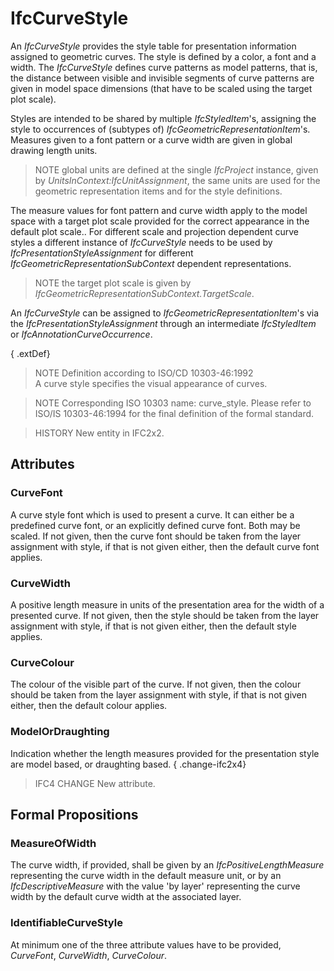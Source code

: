 # IfcCurveStyle

An _IfcCurveStyle_ provides the style table for presentation information assigned to geometric curves. The style is defined by a color, a font and a width. The _IfcCurveStyle_ defines curve patterns as model patterns, that is, the distance between visible and invisible segments of curve patterns are given in model space dimensions (that have to be scaled using the target plot scale).

Styles are intended to be shared by multiple _IfcStyledItem_'s, assigning the style to occurrences of (subtypes of) _IfcGeometricRepresentationItem_'s. Measures given to a font pattern or a curve width are given in global drawing length units.

> NOTE  global units are defined at the single _IfcProject_ instance, given by _UnitsInContext:IfcUnitAssignment_, the same units are used for the geometric representation items and for the style definitions.

The measure values for font pattern and curve width apply to the model space with a target plot scale provided for the correct appearance in the default plot scale.. For different scale and projection dependent curve styles a different instance of _IfcCurveStyle_ needs to be used by _IfcPresentationStyleAssignment_ for different _IfcGeometricRepresentationSubContext_ dependent representations.

> NOTE  the target plot scale is given by _IfcGeometricRepresentationSubContext.TargetScale_.

An _IfcCurveStyle_ can be assigned to _IfcGeometricRepresentationItem_'s via the _IfcPresentationStyleAssignment_ through an intermediate _IfcStyledItem_ or _IfcAnnotationCurveOccurrence_.

{ .extDef}
> NOTE  Definition according to ISO/CD 10303-46:1992  
> A curve style specifies the visual appearance of curves.

> NOTE  Corresponding ISO 10303 name: curve_style. Please refer to ISO/IS 10303-46:1994 for the final definition of the formal standard.

> HISTORY  New entity in IFC2x2.

## Attributes

### CurveFont
A curve style font which is used to present a curve. It can either be a predefined curve font, or an explicitly defined curve font. Both may be scaled. If not given, then the curve font should be taken from the layer assignment with style, if that is not given either, then the default curve font applies.

### CurveWidth
A positive length measure in units of the presentation area for the width of a presented curve. If not given, then the style should be taken from the layer assignment with style, if that is not given either, then the default style applies.

### CurveColour
The colour of the visible part of the curve. If not given, then the colour should be taken from the layer assignment with style, if that is not given either, then the default colour applies.

### ModelOrDraughting
Indication whether the length measures provided for the presentation style are model based, or draughting based.
{ .change-ifc2x4}
> IFC4 CHANGE  New attribute.

## Formal Propositions

### MeasureOfWidth
The curve width, if provided, shall be given by an _IfcPositiveLengthMeasure_ representing the curve width in the default measure unit, or by an _IfcDescriptiveMeasure_ with the value 'by layer' representing the curve width by the default curve width at the associated layer.

### IdentifiableCurveStyle
At minimum one of the three attribute values have to be provided, _CurveFont_, _CurveWidth_, _CurveColour_.
